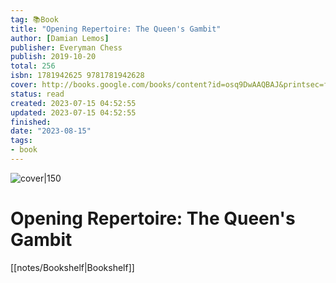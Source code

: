 ```yaml
---
tag: 📚Book
title: "Opening Repertoire: The Queen's Gambit"
author: [Damian Lemos]
publisher: Everyman Chess
publish: 2019-10-20
total: 256
isbn: 1781942625 9781781942628
cover: http://books.google.com/books/content?id=osq9DwAAQBAJ&printsec=frontcover&img=1&zoom=1&edge=curl&source=gbs_api
status: read
created: 2023-07-15 04:52:55
updated: 2023-07-15 04:52:55
finished: 
date: "2023-08-15"
tags:
- book
---
```


![cover|150](http://books.google.com/books/content?id=osq9DwAAQBAJ&printsec=frontcover&img=1&zoom=1&edge=curl&source=gbs_api)

# Opening Repertoire: The Queen's Gambit
[[notes/Bookshelf|Bookshelf]]
